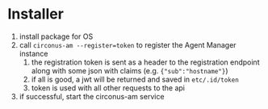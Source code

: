 # Installer

1. install package for OS
1. call `circonus-am --register=token` to register the Agent Manager instance
    1. the registration token is sent as a header to the registration endpoint along with some json with claims (e.g. `{"sub":"hostname"}`)
    1. if all is good, a jwt will be returned and saved in `etc/.id/token`
    1. token is used with all other requests to the api
1. if successful, start the circonus-am service
